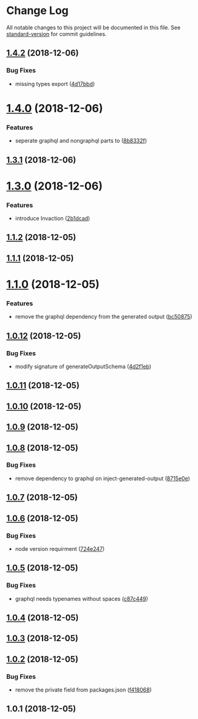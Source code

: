 # Change Log

All notable changes to this project will be documented in this file. See [standard-version](https://github.com/conventional-changelog/standard-version) for commit guidelines.

<a name="1.4.2"></a>
## [1.4.2](https://github.com/mabels/graphql-output-generator/compare/v1.4.0...v1.4.2) (2018-12-06)


### Bug Fixes

* missing types export ([4d17bbd](https://github.com/mabels/graphql-output-generator/commit/4d17bbd))



<a name="1.4.0"></a>
# [1.4.0](https://github.com/mabels/graphql-output-generator/compare/v1.3.1...v1.4.0) (2018-12-06)


### Features

* seperate graphql and nongraphql parts to ([8b8332f](https://github.com/mabels/graphql-output-generator/commit/8b8332f))



<a name="1.3.1"></a>
## [1.3.1](https://github.com/mabels/graphql-output-generator/compare/v1.3.0...v1.3.1) (2018-12-06)



<a name="1.3.0"></a>
# [1.3.0](https://github.com/mabels/graphql-output-generator/compare/v1.1.2...v1.3.0) (2018-12-06)


### Features

* introduce Invaction ([2b1dcad](https://github.com/mabels/graphql-output-generator/commit/2b1dcad))



<a name="1.1.2"></a>
## [1.1.2](https://github.com/mabels/graphql-output-generator/compare/v1.1.1...v1.1.2) (2018-12-05)



<a name="1.1.1"></a>
## [1.1.1](https://github.com/mabels/graphql-output-generator/compare/v1.1.0...v1.1.1) (2018-12-05)



<a name="1.1.0"></a>
# [1.1.0](https://github.com/mabels/graphql-output-generator/compare/v1.0.12...v1.1.0) (2018-12-05)


### Features

* remove the graphql dependency from the generated output ([bc50875](https://github.com/mabels/graphql-output-generator/commit/bc50875))



<a name="1.0.12"></a>
## [1.0.12](https://github.com/mabels/graphql-output-generator/compare/v1.0.11...v1.0.12) (2018-12-05)


### Bug Fixes

* modify signature of generateOutputSchema ([4d2f1eb](https://github.com/mabels/graphql-output-generator/commit/4d2f1eb))



<a name="1.0.11"></a>
## [1.0.11](https://github.com/mabels/graphql-output-generator/compare/v1.0.10...v1.0.11) (2018-12-05)



<a name="1.0.10"></a>
## [1.0.10](https://github.com/mabels/graphql-output-generator/compare/v1.0.9...v1.0.10) (2018-12-05)



<a name="1.0.9"></a>
## [1.0.9](https://github.com/mabels/graphql-output-generator/compare/v1.0.8...v1.0.9) (2018-12-05)



<a name="1.0.8"></a>
## [1.0.8](https://github.com/mabels/graphql-output-generator/compare/v1.0.7...v1.0.8) (2018-12-05)


### Bug Fixes

* remove dependency to graphql on inject-generated-output ([8715e0e](https://github.com/mabels/graphql-output-generator/commit/8715e0e))



<a name="1.0.7"></a>
## [1.0.7](https://github.com/mabels/graphql-output-generator/compare/v1.0.6...v1.0.7) (2018-12-05)



<a name="1.0.6"></a>
## [1.0.6](https://github.com/mabels/graphql-output-generator/compare/v1.0.5...v1.0.6) (2018-12-05)


### Bug Fixes

* node version requirment ([724e247](https://github.com/mabels/graphql-output-generator/commit/724e247))



<a name="1.0.5"></a>
## [1.0.5](https://github.com/mabels/graphql-output-generator/compare/v1.0.4...v1.0.5) (2018-12-05)


### Bug Fixes

* graphql needs typenames without spaces ([c87c449](https://github.com/mabels/graphql-output-generator/commit/c87c449))



<a name="1.0.4"></a>
## [1.0.4](https://github.com/mabels/graphql-output-generator/compare/v1.0.3...v1.0.4) (2018-12-05)



<a name="1.0.3"></a>
## [1.0.3](https://github.com/mabels/graphql-output-generator/compare/v1.0.2...v1.0.3) (2018-12-05)



<a name="1.0.2"></a>
## [1.0.2](https://github.com/mabels/graphql-output-generator/compare/v1.0.1...v1.0.2) (2018-12-05)


### Bug Fixes

* remove the private field from packages.json ([f418068](https://github.com/mabels/graphql-output-generator/commit/f418068))



<a name="1.0.1"></a>
## 1.0.1 (2018-12-05)

